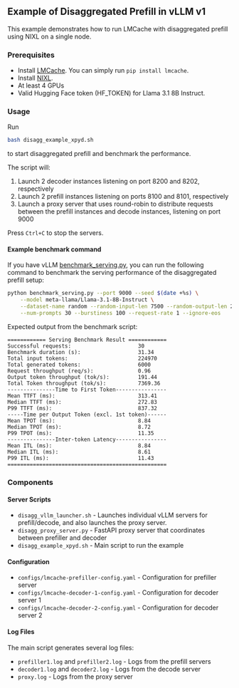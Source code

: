 ## Example of Disaggregated Prefill in vLLM v1

This example demonstrates how to run LMCache with disaggregated prefill using NIXL on a single node.

### Prerequisites

- Install [LMCache](https://github.com/LMCache/LMCache). You can simply run `pip install lmcache`.
- Install [NIXL](https://github.com/ai-dynamo/nixl).
- At least 4 GPUs
- Valid Hugging Face token (HF_TOKEN) for Llama 3.1 8B Instruct.

### Usage

Run
```bash
bash disagg_example_xpyd.sh
```

to start disaggregated prefill and benchmark the performance.

The script will:

1. Launch 2 decoder instances listening on port 8200 and 8202, respectively
2. Launch 2 prefill instances listening on ports 8100 and 8101, respectively
3. Launch a proxy server that uses round-robin to distribute requests between the prefill instances and decode instances, listening on port 9000

Press `Ctrl+C` to stop the servers.

#### Example benchmark command

If you have vLLM [benchmark_serving.py](https://github.com/vllm-project/vllm/blob/main/benchmarks/benchmark_serving.py), you can run the following command to benchmark the serving performance of the disaggregated prefill setup:

```bash
python benchmark_serving.py --port 9000 --seed $(date +%s) \
    --model meta-llama/Llama-3.1-8B-Instruct \
    --dataset-name random --random-input-len 7500 --random-output-len 200 \
    --num-prompts 30 --burstiness 100 --request-rate 1 --ignore-eos
```

Expected output from the benchmark script:

```plaintext
============ Serving Benchmark Result ============
Successful requests:                     30
Benchmark duration (s):                  31.34
Total input tokens:                      224970
Total generated tokens:                  6000
Request throughput (req/s):              0.96
Output token throughput (tok/s):         191.44
Total Token throughput (tok/s):          7369.36
---------------Time to First Token----------------
Mean TTFT (ms):                          313.41
Median TTFT (ms):                        272.83
P99 TTFT (ms):                           837.32
-----Time per Output Token (excl. 1st token)------
Mean TPOT (ms):                          8.84
Median TPOT (ms):                        8.72
P99 TPOT (ms):                           11.35
---------------Inter-token Latency----------------
Mean ITL (ms):                           8.84
Median ITL (ms):                         8.61
P99 ITL (ms):                            11.43
==================================================
```

### Components

#### Server Scripts
- `disagg_vllm_launcher.sh` - Launches individual vLLM servers for prefill/decode, and also launches the proxy server.
- `disagg_proxy_server.py` - FastAPI proxy server that coordinates between prefiller and decoder
- `disagg_example_xpyd.sh` - Main script to run the example

#### Configuration
- `configs/lmcache-prefiller-config.yaml` - Configuration for prefiller server
- `configs/lmcache-decoder-1-config.yaml` - Configuration for decoder server 1
- `configs/lmcache-decoder-2-config.yaml` - Configuration for decoder server 2

#### Log Files
The main script generates several log files:
- `prefiller1.log` and `prefiller2.log` - Logs from the prefill servers
- `decoder1.log` and `decoder2.log` - Logs from the decode server
- `proxy.log` - Logs from the proxy server

